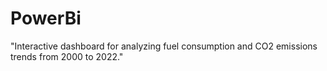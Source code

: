 # PowerBi
"Interactive dashboard for analyzing fuel consumption and CO2 emissions trends from 2000 to 2022."
